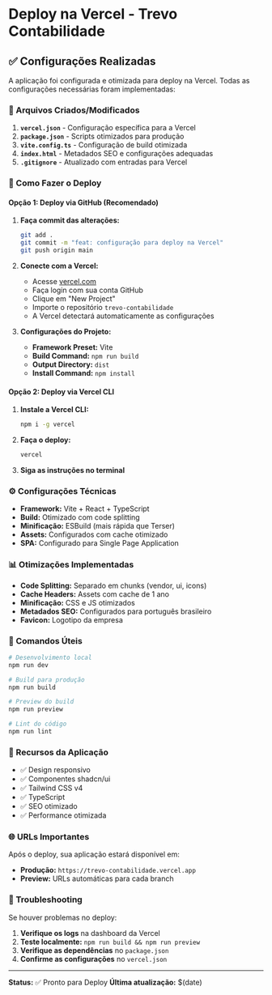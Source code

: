 # Deploy na Vercel - Trevo Contabilidade

## ✅ Configurações Realizadas

A aplicação foi configurada e otimizada para deploy na Vercel. Todas as configurações necessárias foram implementadas:

### 📁 Arquivos Criados/Modificados

1. **`vercel.json`** - Configuração específica para a Vercel
2. **`package.json`** - Scripts otimizados para produção
3. **`vite.config.ts`** - Configuração de build otimizada
4. **`index.html`** - Metadados SEO e configurações adequadas
5. **`.gitignore`** - Atualizado com entradas para Vercel

### 🚀 Como Fazer o Deploy

#### Opção 1: Deploy via GitHub (Recomendado)

1. **Faça commit das alterações:**
   ```bash
   git add .
   git commit -m "feat: configuração para deploy na Vercel"
   git push origin main
   ```

2. **Conecte com a Vercel:**
   - Acesse [vercel.com](https://vercel.com)
   - Faça login com sua conta GitHub
   - Clique em "New Project"
   - Importe o repositório `trevo-contabilidade`
   - A Vercel detectará automaticamente as configurações

3. **Configurações do Projeto:**
   - **Framework Preset:** Vite
   - **Build Command:** `npm run build`
   - **Output Directory:** `dist`
   - **Install Command:** `npm install`

#### Opção 2: Deploy via Vercel CLI

1. **Instale a Vercel CLI:**
   ```bash
   npm i -g vercel
   ```

2. **Faça o deploy:**
   ```bash
   vercel
   ```

3. **Siga as instruções no terminal**

### ⚙️ Configurações Técnicas

- **Framework:** Vite + React + TypeScript
- **Build:** Otimizado com code splitting
- **Minificação:** ESBuild (mais rápida que Terser)
- **Assets:** Configurados com cache otimizado
- **SPA:** Configurado para Single Page Application

### 📊 Otimizações Implementadas

- **Code Splitting:** Separado em chunks (vendor, ui, icons)
- **Cache Headers:** Assets com cache de 1 ano
- **Minificação:** CSS e JS otimizados
- **Metadados SEO:** Configurados para português brasileiro
- **Favicon:** Logotipo da empresa

### 🔧 Comandos Úteis

```bash
# Desenvolvimento local
npm run dev

# Build para produção
npm run build

# Preview do build
npm run preview

# Lint do código
npm run lint
```

### 📱 Recursos da Aplicação

- ✅ Design responsivo
- ✅ Componentes shadcn/ui
- ✅ Tailwind CSS v4
- ✅ TypeScript
- ✅ SEO otimizado
- ✅ Performance otimizada

### 🌐 URLs Importantes

Após o deploy, sua aplicação estará disponível em:
- **Produção:** `https://trevo-contabilidade.vercel.app`
- **Preview:** URLs automáticas para cada branch

### 🚨 Troubleshooting

Se houver problemas no deploy:

1. **Verifique os logs** na dashboard da Vercel
2. **Teste localmente:** `npm run build && npm run preview`
3. **Verifique as dependências** no `package.json`
4. **Confirme as configurações** no `vercel.json`

---

**Status:** ✅ Pronto para Deploy
**Última atualização:** $(date)
